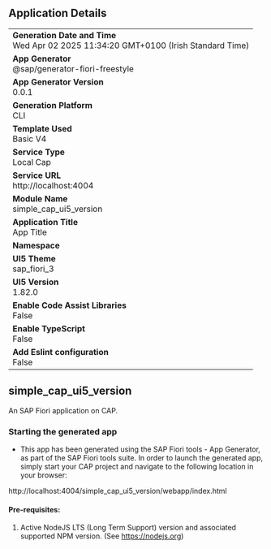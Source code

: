 ## Application Details
|               |
| ------------- |
|**Generation Date and Time**<br>Wed Apr 02 2025 11:34:20 GMT+0100 (Irish Standard Time)|
|**App Generator**<br>@sap/generator-fiori-freestyle|
|**App Generator Version**<br>0.0.1|
|**Generation Platform**<br>CLI|
|**Template Used**<br>Basic V4|
|**Service Type**<br>Local Cap|
|**Service URL**<br>http://localhost:4004|
|**Module Name**<br>simple_cap_ui5_version|
|**Application Title**<br>App Title|
|**Namespace**<br>|
|**UI5 Theme**<br>sap_fiori_3|
|**UI5 Version**<br>1.82.0|
|**Enable Code Assist Libraries**<br>False|
|**Enable TypeScript**<br>False|
|**Add Eslint configuration**<br>False|

## simple_cap_ui5_version

An SAP Fiori application on CAP.

### Starting the generated app

-   This app has been generated using the SAP Fiori tools - App Generator, as part of the SAP Fiori tools suite.  In order to launch the generated app, simply start your CAP project and navigate to the following location in your browser:

http://localhost:4004/simple_cap_ui5_version/webapp/index.html

#### Pre-requisites:

1. Active NodeJS LTS (Long Term Support) version and associated supported NPM version.  (See https://nodejs.org)


